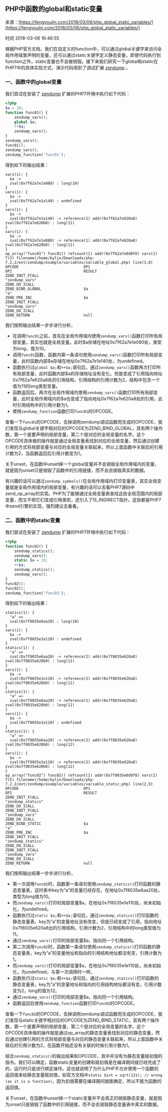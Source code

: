## PHP中函数的global和static变量

来源：[https://fengyoulin.com/2018/03/06/php_global_static_variables/](https://fengyoulin.com/2018/03/06/php_global_static_variables/)

时间 2018-03-06 16:46:55


根据PHP官方文档，我们在自定义的function中，可以通过global关键字来访问全局作用域里声明的变量，还可以通过static关键字定义静态变量，即使代码执行到function之外，static变量也不会被销毁。接下来我们研究一下global和static在PHP7中的具体实现方式，演示代码用到了调试扩展    [zendump][0]
。


### 一、函数中的global变量

我们尝试在安装了    [zendump][0]
扩展的PHP7环境中执行如下代码：

```php
<?php
$a = 10;
function func01() {
    zendump_vars();
    global $a;
    ++$a;
    zendump_vars();
}
zendump_vars();
func01();
zendump_vars();
zendump_function('func01');
```

得到如下的输出结果：

``` 
vars(1): {
  $a ->
  zval(0x7f62a7e1e080) : long(10)
}
vars(1): {
  $a ->
  zval(0x7f62a7e1e140) : undefined
}
vars(1): {
  $a ->
  zval(0x7f62a7e1e140) -> reference(2) addr(0x7f62a7e620a8) zval(0x7f62a7e620b0) : long(11)
}
vars(1): {
  $a ->
  zval(0x7f62a7e1e080) -> reference(1) addr(0x7f62a7e620a8) zval(0x7f62a7e620b0) : long(11)
}
op_array("func01") func01() refcount(1) addr(0x7f62a7e0d0f8) vars(1) T(3) filename(/home/kylin/Downloads/php-7.2.2/ext/zendump/example/variables/variable_global.php) line(3,8)
OPCODE                             OP1                                OP2                                RESULT                             
ZEND_INIT_FCALL                                                       "zendump_vars"                                                        
ZEND_DO_ICALL                                                                                                                               
ZEND_BIND_GLOBAL                   $a                                 "a"                                                                   
ZEND_PRE_INC                       $a                                                                                                       
ZEND_INIT_FCALL                                                       "zendump_vars"                                                        
ZEND_DO_ICALL                                                                                                                               
ZEND_RETURN                        null
```

我们按照输出结果一步步进行分析，



* 在调用`func01`之前，首先在全局作用域内使用`zendump_vars()`函数打印所有局部变量，其实也就是全局变量。此时$a存储在地址0x7f62a7e1e080处，类型为long，值为10。    
* 调用`func01`函数，函数内第一条语句使用`zendump_vars()`函数打印所有局部变量，此时函数内部$a存储在地址0x7f62a7e1e140处，为undefined。    
* 函数执行过`global $a;`和`++$a;`语句后，通过`zendump_vars()`函数再次打印所有局部变量，此时函数内部$a的存储地址没有变化，但是变成了引用指向地址0x7f62a7e620a8处的引用结构，引用结构的引用计数为2，结构中包含一个值为11的long类型变量。    
* 函数返回后，再次在全局作用域内使用`zendump_vars()`函数打印所有局部变量，此时全局作用域内的$a也变成了指向地址0x7f62a7e620a8处的引用，此时引用结构中的引用计数为1。    
* 使用`zendump_function`函数打印`func01`的OPCODE。    
  

查看一下`func01`的OPCODE，去掉调用zendump调试函数而生成的OPCODE，我们发现与global关键字相对应的OPCODE为ZEND_BIND_GLOBAL，其有两个操作数，第一个是要声明的局部变量，第二个是对应的全局变量的名字。这个OPCODE具体做的操作就是通过全局变量表找到对应的全局变量，然后通过创建引用的方式将局部变量与对应的全局变量关联起来，所以上面函数中关联后的引用计数为2，当函数返回后引用计数变为1。

关于unset，在函数中unset掉一个global变量并不会销毁全局作用域内的变量，就是因为unset只是销毁了函数中的引用链接，而不会去销毁真实的数据。

有兴趣的话可以通过`zendump_symbols()`在全局作用域内打印变量表，其实全局变量就是全局作用域内的局部变量，有兴趣的话可以去看PHP7源码中zend_op_array的实现。PHP为了能够通过全局变量表查找这些全局范围内的局部变量，而又不把它们变成引用类型，还引入了IS_INDIRECT指针。这些都是PHP7中zend引擎的实现，强烈建议去看看。


### 二、函数中的static变量

我们尝试在安装了    [zendump][0]
扩展的PHP7环境中执行如下代码：

```php
<?php
function func02() {
    zendump_statics();
    zendump_vars();
    static $a = 10;
    ++$a;
    zendump_statics();
    zendump_vars();
}
func02();
func02();
zendump_function('func02');
```

得到如下的输出结果：

``` 
statics(1): {
  "a" =>
  zval(0x7f8035e6aa20) : long(10)
}
vars(1): {
  $a ->
  zval(0x7f8035e1e110) : undefined
}
statics(1): {
  "a" =>
  zval(0x7f8035e6aa20) -> reference(2) addr(0x7f8035e620a8) zval(0x7f8035e620b0) : long(11)
}
vars(1): {
  $a ->
  zval(0x7f8035e1e110) -> reference(2) addr(0x7f8035e620a8) zval(0x7f8035e620b0) : long(11)
}
statics(1): {
  "a" =>
  zval(0x7f8035e6aa20) -> reference(1) addr(0x7f8035e620a8) zval(0x7f8035e620b0) : long(11)
}
vars(1): {
  $a ->
  zval(0x7f8035e1e110) : undefined
}
statics(1): {
  "a" =>
  zval(0x7f8035e6aa20) -> reference(2) addr(0x7f8035e620a8) zval(0x7f8035e620b0) : long(12)
}
vars(1): {
  $a ->
  zval(0x7f8035e1e110) -> reference(2) addr(0x7f8035e620a8) zval(0x7f8035e620b0) : long(12)
}
op_array("func02") func02() refcount(1) addr(0x7f8035e0d0f8) vars(1) T(5) filename(/home/kylin/Downloads/php-7.2.2/ext/zendump/example/variables/variable_static.php) line(2,9)
OPCODE                             OP1                                OP2                                RESULT                             
ZEND_INIT_FCALL                                                       "zendump_statics"                                                     
ZEND_DO_ICALL                                                                                                                               
ZEND_INIT_FCALL                                                       "zendump_vars"                                                        
ZEND_DO_ICALL                                                                                                                               
ZEND_BIND_STATIC                   $a                                 "a"                                                                   
ZEND_PRE_INC                       $a                                                                                                       
ZEND_INIT_FCALL                                                       "zendump_statics"                                                     
ZEND_DO_ICALL                                                                                                                               
ZEND_INIT_FCALL                                                       "zendump_vars"                                                        
ZEND_DO_ICALL                                                                                                                               
ZEND_RETURN                        null
```

我们按照输出结果一步步进行分析，



* 第一次调用`func02`时，函数第一条语句使用`zendump_statics()`打印函数的静态变量表，这时表中key为”a”的变量已经存在，在地址0x7f8035e6aa20处，类型为long值为10。    
* 而`zendump_vars()`打印的局部变量$a，在地址0x7f8035e1e110处，尚未初始化，为undefined。    
* 函数执行过`static $a;`和`++$a;`语句后，通过`zendump_statics()`打印函数的静态变量表，key为”a”的变量地址没有改变，但是已经变成了引用，指向地址0x7f8035e620a8出的引用结构，引用计数为2，引用结构中的long类型值为11。    
* 通过`zendump_vars()`打印的局部变量$a，指向同一个引用结构。    
* 第二次调用`func02`时，函数第一条语句使用`zendump_statics()`打印函数的静态变量表，key为”a”的变量地址和指向的引用结构地址都没有变，引用计数为1。    
* 而`zendump_vars()`打印的局部变量$a，在地址0x7f8035e1e110处，尚未初始化，为undefined，与第一次调用时一样。    
* 函数执行过`static $a;`和`++$a;`语句后，通过`zendump_statics()`打印函数的静态变量表，key为”a”的变量地址和指向的引用结构地址都没有变，引用计数变为2，long的值为12。    
* 通过`zendump_vars()`打印的局部变量$a，指向同一个引用结构。    
* 函数返回后使用`zendump_function`函数打印`func02`的OPCODE。    
  

查看一下`func02`的OPCODE，去掉调用zendump调试函数而生成的OPCODE，我们发现与static关键字相对应的OPCODE为ZEND_BIND_STATIC，其有两个操作数，第一个是要声明的局部变量，第二个是对应的全局变量的名字。这个OPCODE具体做的操作就是通过op_array的静态变量表找到对应的静态变量，然后通过创建引用的方式将局部变量与对应的静态变量关联起来，所以上面函数中关联后的引用计数为2，在函数开始还没有关联的时候引用计数为1。

结合`zendump_statics()`的输出结果和OPCODE，其中并没有为静态变量赋初值的指令。我们可以确定，函数static变量的创建和赋初值是在编译期间就已经完成了的，运行时只是进行绑定操作。这也就说明了为什么PHP不允许使用一个函数的返回值来给静态变量赋初值，如官方文档中`static $int = sqrt(121); // wrong (as it is a function)`，因为初值需要在编译期间就能确定，所以不能为函数的返回值。

关于unset，在函数中unset掉一个static变量并不会真正的销毁静态变量，就是因为unset只是销毁了函数中的引用链接，而不会去销毁静态变量表中真实的数据。



[0]: https://github.com/php7th/zendump
[1]: https://github.com/php7th/zendump
[2]: https://github.com/php7th/zendump